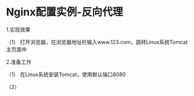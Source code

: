 # Nginx配置实例-反向代理

1.实现效果

（1） 打开浏览器，在浏览器地址栏输入www.123.com，跳转Linux系统Tomcat主页面中

2.准备工作

（1） 在Linux系统安装Tomcat，使用默认端口8080

（2）